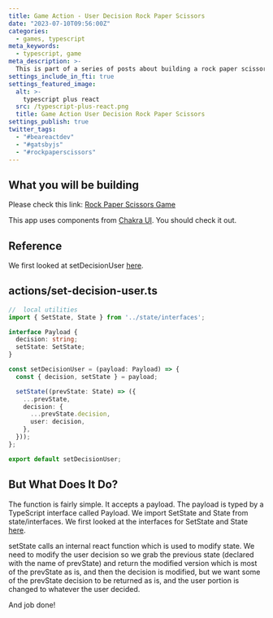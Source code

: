 ```yaml
---
title: Game Action - User Decision Rock Paper Scissors
date: "2023-07-10T09:56:00Z"
categories:
  - games, typescript
meta_keywords:
  - typescript, game
meta_description: >-
  This is part of a series of posts about building a rock paper scissors game in gatsbyjs.
settings_include_in_fti: true
settings_featured_image:
  alt: >-
    typescript plus react
  src: /typescript-plus-react.png
  title: Game Action User Decision Rock Paper Scissors
settings_publish: true
twitter_tags:
  - "#beareactdev"
  - "#gatsbyjs"
  - "#rockpaperscissors"
---
```


## What you will be building

Please check this link: <a href="https://beareact.dev/games/rock-paper-scissors/" target="_blank">Rock Paper Scissors Game</a>

This app uses components from <a href="https://chakra-ui.com/" rel="noopener" target="_blank">Chakra UI</a>. You should check it out.

## Reference

We first looked at setDecisionUser <a href="https://beareact.dev/game-view-user-rock-paper-scissors/">here</a>.

## actions/set-decision-user.ts

```typescript
//  local utilities
import { SetState, State } from '../state/interfaces';

interface Payload {
  decision: string;
  setState: SetState;
}

const setDecisionUser = (payload: Payload) => {
  const { decision, setState } = payload;

  setState((prevState: State) => ({
    ...prevState,
    decision: {
      ...prevState.decision,
      user: decision,
    },
  }));
};

export default setDecisionUser;
```

## But What Does It Do?

The function is fairly simple. It accepts a payload. The payload is typed by a TypeScript interface called Payload. We import SetState and State from state/interfaces. We first looked at the interfaces for SetState and State <a href="https://beareact.dev/game-state-rock-paper-scissors/">here</a>.

setState calls an internal react function which is used to modify state. We need to modify the user decision so we grab the previous state (declared with the name of prevState) and return the modified version which is most of the prevState as is, and then the decision is modified, but we want some of the prevState decision to be returned as is, and the user portion is changed to whatever the user decided.

And job done!
